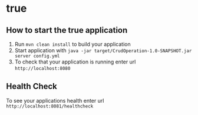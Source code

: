 # true

How to start the true application
---

1. Run `mvn clean install` to build your application
1. Start application with `java -jar target/CrudOperation-1.0-SNAPSHOT.jar server config.yml`
1. To check that your application is running enter url `http://localhost:8080`

Health Check
---

To see your applications health enter url `http://localhost:8081/healthcheck`

